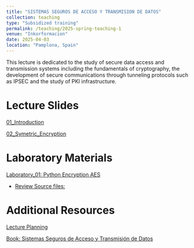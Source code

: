 ```yaml
---
title: "SISTEMAS SEGUROS DE ACCESO Y TRANSMISION DE DATOS"
collection: teaching
type: "Subsidized training"
permalink: /teaching/2025-spring-teaching-1
venue: "Inkorformacion"
date: 2025-04-03
location: "Pamplona, Spain"
---
```


This lecture is dedicated to the study of secure data access and transmission systems including the fundamentals of cryptography, the development of secure communications through tunneling protocols such as IPSEC and the study of PKI infrastructure.

Lecture Slides
======
[01_Introduction](https://sfl0r3nz05.github.io/files/slides/01_INTRODUCTION.pdf)

[02_Symetric_Encryption](https://sfl0r3nz05.github.io/files/slides/02_SYMETRIC_ENCRYPTION.pdf)

Laboratory Materials
======

[Laboratory_01: Python Encryption AES](https://sfl0r3nz05.github.io/files/labs/Laboratory_01.pdf)

   - [Review Source files:](https://github.com/sfl0r3nz05/Lectures_Lab/tree/master/Secure_Access_Systems_and_Data_Transmission/lab1)

Additional Resources
======

[Lecture Planning](https://sfl0r3nz05.github.io/files/resources/planning.pdf)

[Book: Sistemas Seguros de Acceso y Transmisión de Datos](https://sfl0r3nz05.github.io/files/resources/Sistemas_Seguros_de_Acceso_y_Trans._de_Datos_(MF0489_3).pdf)